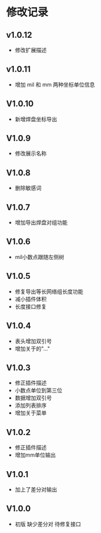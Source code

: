 # 修改记录

## v1.0.12

- 修改扩展描述

## v1.0.11

- 增加 mil 和 mm 两种坐标单位信息

## V1.0.10

- 新增焊盘坐标导出

## V1.0.9

- 修改展示名称

## V1.0.8

-   删除敏感词

## V1.0.7

-   增加导出焊盘对组功能

## V1.0.6

-   mil小数点跟随左侧树

## V1.0.5

-   修复导出等长网络组长度功能
-   减小插件体积
-   长度接口修复

## V1.0.4

-   表头增加双引号
-   增加关于的"..."

## V1.0.3

-   修正插件描述
-   小数点单位到第三位
-   数据增加双引号
-   添加列表排序
-   增加关于菜单

## V1.0.2

-   修正插件描述
-   增加mm单位输出

## V1.0.1

-   加上了差分对输出

## V1.0.0

-   初版 缺少差分对 待修复接口
